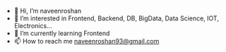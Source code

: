 - 👋 Hi, I’m naveenroshan
- 👀 I’m interested in Frontend, Backend, DB, BigData, Data Science, IOT, Electronics...
- 🌱 I’m currently learning Frontend
- 📫 How to reach me naveenroshan93@gmail.com

<!---
naveenroshan/naveenroshan is a ✨ special ✨ repository because its `README.md` (this file) appears on your GitHub profile.
You can click the Preview link to take a look at your changes.
--->
